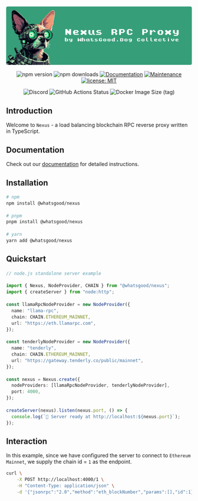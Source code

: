 <div align="center">

![hero banner with nexus dog](./docs/images/nexus-hero-banner.svg)

<div>

![npm version](https://img.shields.io/npm/v/@whatsgood/nexus)
![npm downloads](https://img.shields.io/npm/dm/@whatsgood/nexus)
<a href="https://nexus.whatsgood.dog/" target="_blank"><img alt="Documentation" src="https://img.shields.io/badge/documentation-yes-brightgreen.svg" /></a>
<a href="https://github.com/whats-good/nexus/graphs/commit-activity" target="_blank"><img alt="Maintenance" src="https://img.shields.io/badge/maintained%3F-yes-green.svg" /></a>
<a href="#" target="_blank"><img alt="license: MIT" src="https://img.shields.io/badge/license-MIT-yellow.svg" /></a>

</div>

<div>

![Discord](https://img.shields.io/discord/1003351311904948334?label=&logo=discord&logoColor=ffffff&color=7389D8&labelColor=6A7EC2)
![GitHub Actions Status](https://github.com/whats-good/nexus/actions/workflows/main-ci.yml/badge.svg)
![Docker Image Size (tag)](https://img.shields.io/docker/image-size/whatsgood/nexus/latest?logo=docker&label=Docker)

  <!-- ![GitHub stars](https://img.shields.io/github/stars/whats-good/nexus?style=social&label=Star) -->

</div>

</div>

## Introduction

Welcome to `Nexus` - a load balancing blockchain RPC reverse proxy written in TypeScript.

## Documentation

Check out our [documentation](https://nexus.whatsgood.dog) for detailed instructions.

## Installation

```sh
# npm
npm install @whatsgood/nexus

# pnpm
pnpm install @whatsgood/nexus

# yarn
yarn add @whatsgood/nexus

```

## Quickstart

```typescript
// node.js standalone server example

import { Nexus, NodeProvider, CHAIN } from "@whatsgood/nexus";
import { createServer } from "node:http";

const llamaRpcNodeProvider = new NodeProvider({
  name: "llama-rpc",
  chain: CHAIN.ETHEREUM_MAINNET,
  url: "https://eth.llamarpc.com",
});

const tenderlyNodeProvider = new NodeProvider({
  name: "tenderly",
  chain: CHAIN.ETHEREUM_MAINNET,
  url: "https://gateway.tenderly.co/public/mainnet",
});

const nexus = Nexus.create({
  nodeProviders: [llamaRpcNodeProvider, tenderlyNodeProvider],
  port: 4000,
});

createServer(nexus).listen(nexus.port, () => {
  console.log(`🚀 Server ready at http://localhost:${nexus.port}`);
});
```

## Interaction

In this example, since we have configured the server to connect to `Ethereum Mainnet`, we supply the chain id = `1` as the endpoint.

```bash
curl \
    -X POST http://localhost:4000/1 \
    -H "Content-Type: application/json" \
    -d '{"jsonrpc":"2.0","method":"eth_blockNumber","params":[],"id":1}'

```

<!-- TODO: remove the nexus/README.md from version control, and only generate it pre npm publish -->
